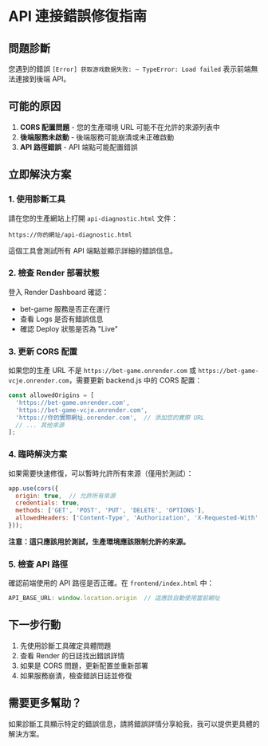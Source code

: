# API 連接錯誤修復指南

## 問題診斷

您遇到的錯誤 `[Error] 获取游戏数据失败: – TypeError: Load failed` 表示前端無法連接到後端 API。

## 可能的原因

1. **CORS 配置問題** - 您的生產環境 URL 可能不在允許的來源列表中
2. **後端服務未啟動** - 後端服務可能崩潰或未正確啟動
3. **API 路徑錯誤** - API 端點可能配置錯誤

## 立即解決方案

### 1. 使用診斷工具

請在您的生產網站上打開 `api-diagnostic.html` 文件：
```
https://你的網址/api-diagnostic.html
```

這個工具會測試所有 API 端點並顯示詳細的錯誤信息。

### 2. 檢查 Render 部署狀態

登入 Render Dashboard 確認：
- bet-game 服務是否正在運行
- 查看 Logs 是否有錯誤信息
- 確認 Deploy 狀態是否為 "Live"

### 3. 更新 CORS 配置

如果您的生產 URL 不是 `https://bet-game.onrender.com` 或 `https://bet-game-vcje.onrender.com`，需要更新 backend.js 中的 CORS 配置：

```javascript
const allowedOrigins = [
  'https://bet-game.onrender.com', 
  'https://bet-game-vcje.onrender.com',
  'https://你的實際網址.onrender.com',  // 添加您的實際 URL
  // ... 其他來源
];
```

### 4. 臨時解決方案

如果需要快速修復，可以暫時允許所有來源（僅用於測試）：

```javascript
app.use(cors({
  origin: true,  // 允許所有來源
  credentials: true,
  methods: ['GET', 'POST', 'PUT', 'DELETE', 'OPTIONS'],
  allowedHeaders: ['Content-Type', 'Authorization', 'X-Requested-With', 'Accept']
}));
```

**注意：這只應該用於測試，生產環境應該限制允許的來源。**

### 5. 檢查 API 路徑

確認前端使用的 API 路徑是否正確。在 `frontend/index.html` 中：

```javascript
API_BASE_URL: window.location.origin  // 這應該自動使用當前網址
```

## 下一步行動

1. 先使用診斷工具確定具體問題
2. 查看 Render 的日誌找出錯誤詳情
3. 如果是 CORS 問題，更新配置並重新部署
4. 如果服務崩潰，檢查錯誤日誌並修復

## 需要更多幫助？

如果診斷工具顯示特定的錯誤信息，請將錯誤詳情分享給我，我可以提供更具體的解決方案。